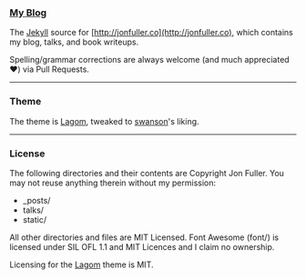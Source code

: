 ### [My Blog](http://jonfuller.co)

The [Jekyll](http://jekyllrb.com/) source for [http://jonfuller.co](http://jonfuller.co), which contains my blog, talks, and book writeups.

Spelling/grammar corrections are always welcome (and much appreciated :heart:) via Pull Requests.

---
### Theme
The theme is [Lagom](https://github.com/swanson/lagom), tweaked to [swanson](https://github.com/swanson)'s liking. 

---

### License
The following directories and their contents are Copyright Jon Fuller. You may not reuse anything therein without my permission:

* _posts/
* talks/
* static/

All other directories and files are MIT Licensed. Font Awesome (font/) is licensed under SIL OFL 1.1 and MIT Licences and I claim no ownership.

Licensing for the [Lagom](https://github.com/swanson/lagom) theme is MIT.
